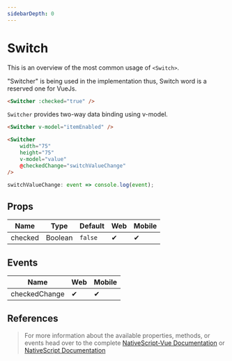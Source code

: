 ```yaml
---
sidebarDepth: 0
---
```


# Switch

This is an overview of the most common usage of `<Switch>`.

"Switcher" is being used in the implementation thus, Switch word is a reserved one for VueJs.

```html
<Switcher :checked="true" />
```

`Switcher` provides two-way data binding using v-model.

```html
<Switcher v-model="itemEnabled" />
```

<DocExampleBox codeBox="https://codesandbox.io/s/p7wyk8xl3x">

```html
<Switcher
    width="75"
    height="75"
    v-model="value"
    @checkedChange="switchValueChange"
/>
```

```js
switchValueChange: event => console.log(event);
```

<SwitchDoc />
</DocExampleBox>

## Props

| Name    | Type    | Default | Web | Mobile |
| ------- | ------- | ------- | --- | ------ |
| checked | Boolean | `false` | ✔   | ✔      |

## Events

| Name          | Web | Mobile |
| ------------- | --- | ------ |
| checkedChange | ✔   | ✔      |

## References

> For more information about the available properties, methods, or events head over to the complete [NativeScript-Vue Documentation](https://nativescript-vue.org/en/docs/elements/components/switch/)
> or [NativeScript Documentation](https://docs.nativescript.org/api-reference/classes/_ui_switch_.switch)
